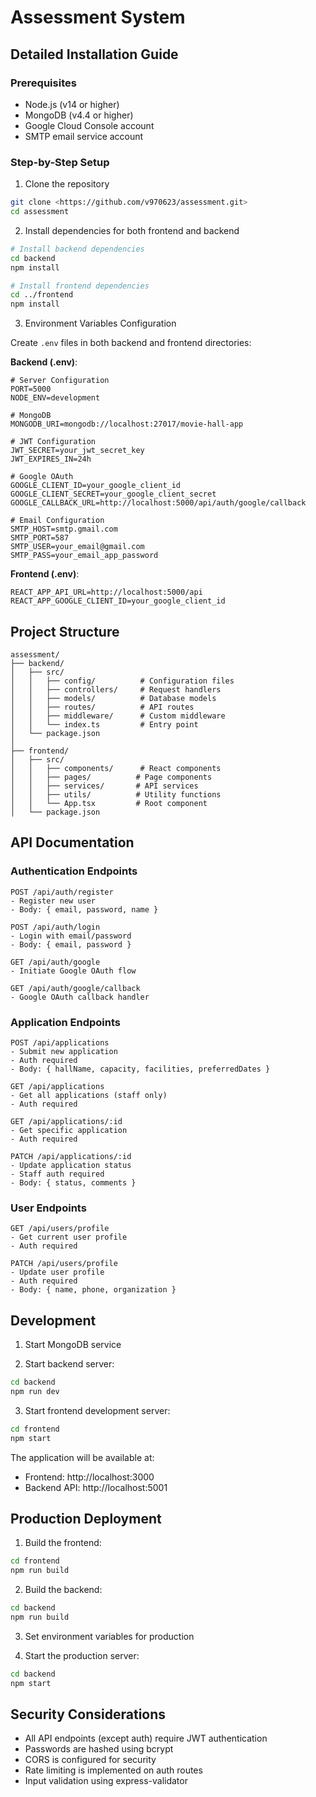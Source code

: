 # Assessment System

## Detailed Installation Guide

### Prerequisites

- Node.js (v14 or higher)
- MongoDB (v4.4 or higher)
- Google Cloud Console account
- SMTP email service account

### Step-by-Step Setup

1. Clone the repository

```bash
git clone <https://github.com/v970623/assessment.git>
cd assessment
```

2. Install dependencies for both frontend and backend

```bash
# Install backend dependencies
cd backend
npm install

# Install frontend dependencies
cd ../frontend
npm install
```

3. Environment Variables Configuration

Create `.env` files in both backend and frontend directories:

**Backend (.env)**:

```plaintext
# Server Configuration
PORT=5000
NODE_ENV=development

# MongoDB
MONGODB_URI=mongodb://localhost:27017/movie-hall-app

# JWT Configuration
JWT_SECRET=your_jwt_secret_key
JWT_EXPIRES_IN=24h

# Google OAuth
GOOGLE_CLIENT_ID=your_google_client_id
GOOGLE_CLIENT_SECRET=your_google_client_secret
GOOGLE_CALLBACK_URL=http://localhost:5000/api/auth/google/callback

# Email Configuration
SMTP_HOST=smtp.gmail.com
SMTP_PORT=587
SMTP_USER=your_email@gmail.com
SMTP_PASS=your_email_app_password
```

**Frontend (.env)**:

```plaintext
REACT_APP_API_URL=http://localhost:5000/api
REACT_APP_GOOGLE_CLIENT_ID=your_google_client_id
```

## Project Structure

```plaintext
assessment/
├── backend/
│   ├── src/
│   │   ├── config/          # Configuration files
│   │   ├── controllers/     # Request handlers
│   │   ├── models/          # Database models
│   │   ├── routes/          # API routes
│   │   ├── middleware/      # Custom middleware
│   │   └── index.ts         # Entry point
│   └── package.json
│
├── frontend/
│   ├── src/
│   │   ├── components/      # React components
│   │   ├── pages/          # Page components
│   │   ├── services/       # API services
│   │   ├── utils/          # Utility functions
│   │   └── App.tsx         # Root component
│   └── package.json
```

## API Documentation

### Authentication Endpoints

```plaintext
POST /api/auth/register
- Register new user
- Body: { email, password, name }

POST /api/auth/login
- Login with email/password
- Body: { email, password }

GET /api/auth/google
- Initiate Google OAuth flow

GET /api/auth/google/callback
- Google OAuth callback handler
```

### Application Endpoints

```plaintext
POST /api/applications
- Submit new application
- Auth required
- Body: { hallName, capacity, facilities, preferredDates }

GET /api/applications
- Get all applications (staff only)
- Auth required

GET /api/applications/:id
- Get specific application
- Auth required

PATCH /api/applications/:id
- Update application status
- Staff auth required
- Body: { status, comments }
```

### User Endpoints

```plaintext
GET /api/users/profile
- Get current user profile
- Auth required

PATCH /api/users/profile
- Update user profile
- Auth required
- Body: { name, phone, organization }
```

## Development

1. Start MongoDB service

2. Start backend server:

```bash
cd backend
npm run dev
```

3. Start frontend development server:

```bash
cd frontend
npm start
```

The application will be available at:

- Frontend: http://localhost:3000
- Backend API: http://localhost:5001

## Production Deployment

1. Build the frontend:

```bash
cd frontend
npm run build
```

2. Build the backend:

```bash
cd backend
npm run build
```

3. Set environment variables for production

4. Start the production server:

```bash
cd backend
npm start
```

## Security Considerations

- All API endpoints (except auth) require JWT authentication
- Passwords are hashed using bcrypt
- CORS is configured for security
- Rate limiting is implemented on auth routes
- Input validation using express-validator
